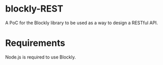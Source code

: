 # blockly-REST
A PoC for the Blockly library to be used as a way to design a RESTful API.
# Requirements
Node.js is required to use Blockly.

